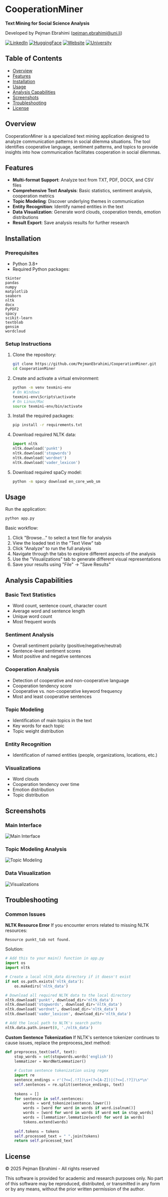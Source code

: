 # CooperationMiner

**Text Mining for Social Science Analysis**

Developed by Pejman Ebrahimi (pejman.ebrahimi@uni.li)

[![LinkedIn](https://img.shields.io/badge/LinkedIn-0077B5?style=for-the-badge&logo=linkedin&logoColor=white)](https://www.linkedin.com/in/pejman-ebrahimi-4a60151a7/)
[![HuggingFace](https://img.shields.io/badge/🤗_Hugging_Face-FFD21E?style=for-the-badge)](https://huggingface.co/arad1367)
[![Website](https://img.shields.io/badge/Website-008080?style=for-the-badge&logo=About.me&logoColor=white)](https://arad1367.github.io/pejman-ebrahimi/)
[![University](https://img.shields.io/badge/University-00205B?style=for-the-badge&logo=academia&logoColor=white)](https://www.uni.li/pejman.ebrahimi?set_language=en)

## Table of Contents
- [Overview](#overview)
- [Features](#features)
- [Installation](#installation)
- [Usage](#usage)
- [Analysis Capabilities](#analysis-capabilities)
- [Screenshots](#screenshots)
- [Troubleshooting](#troubleshooting)
- [License](#license)

## Overview

CooperationMiner is a specialized text mining application designed to analyze communication patterns in social dilemma situations. The tool identifies cooperative language, sentiment patterns, and topics to provide insights into how communication facilitates cooperation in social dilemmas.

## Features

- **Multi-format Support**: Analyze text from TXT, PDF, DOCX, and CSV files
- **Comprehensive Text Analysis**: Basic statistics, sentiment analysis, cooperation metrics
- **Topic Modeling**: Discover underlying themes in communication
- **Entity Recognition**: Identify named entities in the text
- **Data Visualization**: Generate word clouds, cooperation trends, emotion distributions
- **Result Export**: Save analysis results for further research

## Installation

### Prerequisites
- Python 3.8+
- Required Python packages:

```
tkinter
pandas
numpy
matplotlib
seaborn
nltk
docx
PyPDF2
spacy
scikit-learn
textblob
gensim
wordcloud
```

### Setup Instructions

1. Clone the repository:
   ```bash
   git clone https://github.com/PejmanEbrahimi/CooperationMiner.git
   cd CooperationMiner
   ```

2. Create and activate a virtual environment:
   ```bash
   python -m venv texmini-env
   # On Windows
   texmini-env\Scripts\activate
   # On Linux/Mac
   source texmini-env/bin/activate
   ```

3. Install the required packages:
   ```bash
   pip install -r requirements.txt
   ```

4. Download required NLTK data:
   ```python
   import nltk
   nltk.download('punkt')
   nltk.download('stopwords')
   nltk.download('wordnet')
   nltk.download('vader_lexicon')
   ```

5. Download required spaCy model:
   ```bash
   python -m spacy download en_core_web_sm
   ```

## Usage

Run the application:
```bash
python app.py
```

Basic workflow:
1. Click "Browse..." to select a text file for analysis
2. View the loaded text in the "Text View" tab
3. Click "Analyze" to run the full analysis
4. Navigate through the tabs to explore different aspects of the analysis
5. Use the "Visualizations" tab to generate different visual representations
6. Save your results using "File" → "Save Results"

## Analysis Capabilities

### Basic Text Statistics
- Word count, sentence count, character count
- Average word and sentence length
- Unique word count
- Most frequent words

### Sentiment Analysis
- Overall sentiment polarity (positive/negative/neutral)
- Sentence-level sentiment scores
- Most positive and negative sentences

### Cooperation Analysis
- Detection of cooperative and non-cooperative language
- Cooperation tendency score
- Cooperative vs. non-cooperative keyword frequency
- Most and least cooperative sentences

### Topic Modeling
- Identification of main topics in the text
- Key words for each topic
- Topic weight distribution

### Entity Recognition
- Identification of named entities (people, organizations, locations, etc.)

### Visualizations
- Word clouds
- Cooperation tendency over time
- Emotion distribution
- Topic distribution

## Screenshots

### Main Interface
![Main Interface](C1.png)

### Topic Modeling Analysis
![Topic Modeling](C2.png)

### Data Visualization
![Visualizations](C3.png)

## Troubleshooting

### Common Issues

**NLTK Resource Error**
If you encounter errors related to missing NLTK resources:
```
Resource punkt_tab not found.
```

Solution:
```python
# Add this to your main() function in app.py
import os
import nltk

# Create a local nltk_data directory if it doesn't exist
if not os.path.exists('nltk_data'):
    os.makedirs('nltk_data')

# Download all required NLTK data to the local directory
nltk.download('punkt', download_dir='nltk_data')
nltk.download('stopwords', download_dir='nltk_data')
nltk.download('wordnet', download_dir='nltk_data')
nltk.download('vader_lexicon', download_dir='nltk_data')

# Add the local path to NLTK's search paths
nltk.data.path.insert(0, './nltk_data')
```

**Custom Sentence Tokenization**
If NLTK's sentence tokenizer continues to cause issues, replace the preprocess_text method:
```python
def preprocess_text(self, text):
    stop_words = set(stopwords.words('english'))
    lemmatizer = WordNetLemmatizer()
    
    # Custom sentence tokenization using regex
    import re
    sentence_endings = r'(?<=[.!?])\s+(?=[A-Z])|(?<=[.!?])\s*\n'
    self.sentences = re.split(sentence_endings, text)
    
    tokens = []
    for sentence in self.sentences:
        words = word_tokenize(sentence.lower())
        words = [word for word in words if word.isalnum()]
        words = [word for word in words if word not in stop_words]
        words = [lemmatizer.lemmatize(word) for word in words]
        tokens.extend(words)
    
    self.tokens = tokens
    self.processed_text = " ".join(tokens)
    return self.processed_text
```

## License

© 2025 Pejman Ebrahimi - All rights reserved

This software is provided for academic and research purposes only. No part of this software may be reproduced, distributed, or transmitted in any form or by any means, without the prior written permission of the author.
